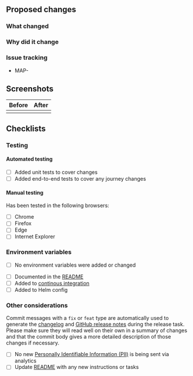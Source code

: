 <!--- Provide a general summary of your changes in the Title above -->
<!--- Include the Jira ticket number in square brackets as prefix, eg `[MAP-XXXX] PR Title` -->

## Proposed changes

### What changed

<!--- Describe the changes in detail - the "what"-->

### Why did it change

<!--- Describe the reason these changes were made - the "why" -->

### Issue tracking
<!--- List any related Jira tickets or GitHub issues --->
<!--- Delete/copy as appropriate --->

- MAP-

## Screenshots
<!--- (Optional) Include screenshots if changes update interfaces or components -->
<!--- Delete/copy as appropriate --->

| Before | After |
| ------ | ----- |
| <kbd><img src=""></kbd> | <kbd><img src=""></kbd> |

## Checklists

### Testing

#### Automated testing

- [ ] Added unit tests to cover changes
- [ ] Added end-to-end tests to cover any journey changes

#### Manual testing

Has been tested in the following browsers:

- [ ] Chrome
- [ ] Firefox
- [ ] Edge
- [ ] Internet Explorer

### Environment variables

<!--- Delete if changes DO include new environment variables -->
- [ ] No environment variables were added or changed

<!--- Delete if changes DO NOT include new environment variables -->
- [ ] Documented in the [README](ministryofjustice/hmpps-book-secure-move-frontend/blob/main/README.md)
- [ ] Added to [continous integration](https://app.circleci.com/pipelines/github/ministryofjustice/hmpps-book-secure-move-frontend)
- [ ] Added to Helm config

### Other considerations

Commit messages with a `fix` or `feat` type are automatically used to generate the [changelog](ministryofjustice/hmpps-book-secure-move-frontend/blob/main/CHANGELOG.md) and
[GitHub release notes](https://github.com/ministryofjustice/hmpps-book-secure-move-frontend/releases) during the release task. Please make sure they will read well on their own in a
summary of changes and that the commit body gives a more detailed description of those changes if necessary.

- [ ] No new [Personally Identifiable Information (PII)](https://support.google.com/analytics/answer/6366371?hl=en) is being sent via analytics
- [ ] Update [README](ministryofjustice/hmpps-book-secure-move-frontend/blob/main/README.md) with any new instructions or tasks
